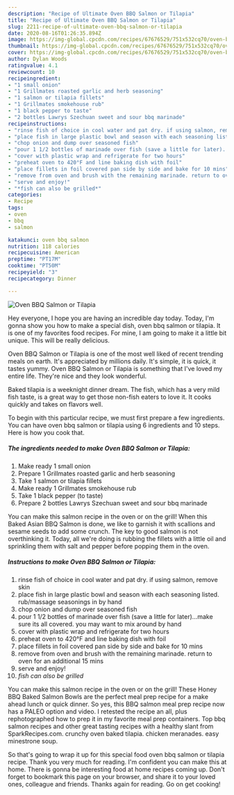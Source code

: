 ```yaml
---
description: "Recipe of Ultimate Oven BBQ Salmon or Tilapia"
title: "Recipe of Ultimate Oven BBQ Salmon or Tilapia"
slug: 2211-recipe-of-ultimate-oven-bbq-salmon-or-tilapia
date: 2020-08-16T01:26:35.894Z
image: https://img-global.cpcdn.com/recipes/67676529/751x532cq70/oven-bbq-salmon-or-tilapia-recipe-main-photo.jpg
thumbnail: https://img-global.cpcdn.com/recipes/67676529/751x532cq70/oven-bbq-salmon-or-tilapia-recipe-main-photo.jpg
cover: https://img-global.cpcdn.com/recipes/67676529/751x532cq70/oven-bbq-salmon-or-tilapia-recipe-main-photo.jpg
author: Dylan Woods
ratingvalue: 4.1
reviewcount: 10
recipeingredient:
- "1 small onion"
- "1 Grillmates roasted garlic and herb seasoning"
- "1 salmon or tilapia fillets"
- "1 Grillmates smokehouse rub"
- "1 black pepper to taste"
- "2 bottles Lawrys Szechuan sweet and sour bbq marinade"
recipeinstructions:
- "rinse fish of choice in cool water and pat dry. if using salmon, remove skin"
- "place fish in large plastic bowl and season with each seasoning listed. rub/massage seasonings in by hand"
- "chop onion and dump over seasoned fish"
- "pour 1 1/2 bottles of marinade over fish (save a little for later)...make sure its all covered. you may want to mix around by hand"
- "cover with plastic wrap and refrigerate for two hours"
- "preheat oven to 420°F and line baking dish with foil"
- "place fillets in foil covered pan side by side and bake for 10 mins"
- "remove from oven and brush with the remaining marinade. return to oven for an additional 15 mins"
- "serve and enjoy!"
- "*fish can also be grilled*"
categories:
- Recipe
tags:
- oven
- bbq
- salmon

katakunci: oven bbq salmon 
nutrition: 118 calories
recipecuisine: American
preptime: "PT17M"
cooktime: "PT50M"
recipeyield: "3"
recipecategory: Dinner

---
```



![Oven BBQ Salmon or Tilapia](https://img-global.cpcdn.com/recipes/67676529/751x532cq70/oven-bbq-salmon-or-tilapia-recipe-main-photo.jpg)

Hey everyone, I hope you are having an incredible day today. Today, I'm gonna show you how to make a special dish, oven bbq salmon or tilapia. It is one of my favorites food recipes. For mine, I am going to make it a little bit unique. This will be really delicious.

Oven BBQ Salmon or Tilapia is one of the most well liked of recent trending meals on earth. It's appreciated by millions daily. It's simple, it is quick, it tastes yummy. Oven BBQ Salmon or Tilapia is something that I've loved my entire life. They're nice and they look wonderful.

Baked tilapia is a weeknight dinner dream. The fish, which has a very mild fish taste, is a great way to get those non-fish eaters to love it. It cooks quickly and takes on flavors well.


To begin with this particular recipe, we must first prepare a few ingredients. You can have oven bbq salmon or tilapia using 6 ingredients and 10 steps. Here is how you cook that.

<!--inarticleads1-->

##### The ingredients needed to make Oven BBQ Salmon or Tilapia:

1. Make ready 1 small onion
1. Prepare 1 Grillmates roasted garlic and herb seasoning
1. Take 1 salmon or tilapia fillets
1. Make ready 1 Grillmates smokehouse rub
1. Take 1 black pepper (to taste)
1. Prepare 2 bottles Lawrys Szechuan sweet and sour bbq marinade


You can make this salmon recipe in the oven or on the grill! When this Baked Asian BBQ Salmon is done, we like to garnish it with scallions and sesame seeds to add some crunch. The key to good salmon is not overthinking it. Today, all we&#39;re doing is rubbing the fillets with a little oil and sprinkling them with salt and pepper before popping them in the oven. 

<!--inarticleads2-->

##### Instructions to make Oven BBQ Salmon or Tilapia:

1. rinse fish of choice in cool water and pat dry. if using salmon, remove skin
1. place fish in large plastic bowl and season with each seasoning listed. rub/massage seasonings in by hand
1. chop onion and dump over seasoned fish
1. pour 1 1/2 bottles of marinade over fish (save a little for later)...make sure its all covered. you may want to mix around by hand
1. cover with plastic wrap and refrigerate for two hours
1. preheat oven to 420°F and line baking dish with foil
1. place fillets in foil covered pan side by side and bake for 10 mins
1. remove from oven and brush with the remaining marinade. return to oven for an additional 15 mins
1. serve and enjoy!
1. *fish can also be grilled*


You can make this salmon recipe in the oven or on the grill! These Honey BBQ Baked Salmon Bowls are the perfect meal prep recipe for a make ahead lunch or quick dinner. So yes, this BBQ salmon meal prep recipe now has a PALEO option and video. I retested the recipe an all, plus rephotographed how to prep it in my favorite meal prep containers. Top bbq salmon recipes and other great tasting recipes with a healthy slant from SparkRecipes.com. crunchy oven baked tilapia. chicken meranades. easy minestrone soup. 

So that's going to wrap it up for this special food oven bbq salmon or tilapia recipe. Thank you very much for reading. I'm confident you can make this at home. There is gonna be interesting food at home recipes coming up. Don't forget to bookmark this page on your browser, and share it to your loved ones, colleague and friends. Thanks again for reading. Go on get cooking!
